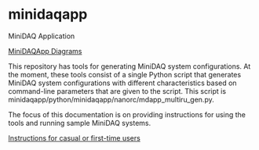 # minidaqapp

MiniDAQ Application

[MiniDAQApp Diagrams](MiniDAQApp-Diagrams.md)

This repository has tools for generating MiniDAQ system configurations. At the moment, these tools consist of a single Python script that generates MiniDAQ system configurations with different characteristics based on command-line parameters that are given to the script.  This script is minidaqapp/python/minidaqapp/nanorc/mdapp_multiru_gen.py.  

The focus of this documentation is on providing instructions for using the tools and running sample MiniDAQ systems. 

[Instructions for casual or first-time users](InstructionsForCasualUsers.md)

